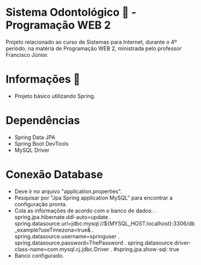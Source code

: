 # Sistema Odontológico 🦷 - Programação WEB 2
Projeto relacionado ao curso de Sistemas para Internet, durante o 4º período, na matéria de Programação WEB 2, ministrada pelo professor Francisco Júnior. 

# Informações 📝
- Projeto básico utilizando Spring.

# Dependências
- Spring Data JPA 
- Spring Boot DevTools
- MySQL Driver

# Conexão Database
- Deve ir no arquivo "application.properties".
- Pesquisar por "Jpa Spring application MySQL" para encontrar a configuração pronta.
- Cola as informações de acordo com o banco de dados:
    . spring.jpa.hibernate.ddl-auto=update
    . spring.datasource.url=jdbc:mysql://${MYSQL_HOST:localhost}:3306/db_example?useTimezona=true&
    . spring.datasource.username=springuser
    . spring.datasource.password=ThePassword
    . spring.datasource.driver-class-name=com.mysql.cj.jdbc.Driver
    . #spring.jpa.show-sql: true
- Banco configurado.
